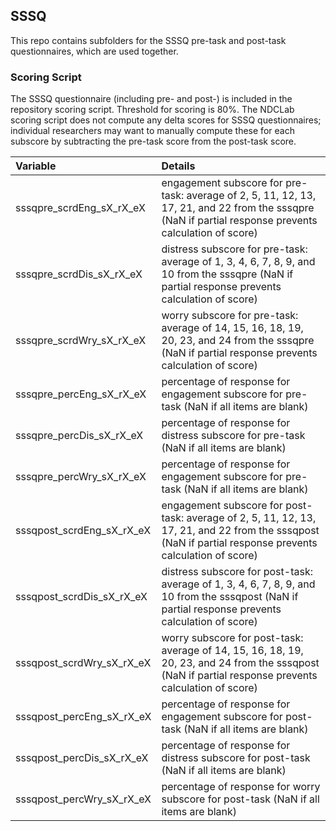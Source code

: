 ## SSSQ

This repo contains subfolders for the SSSQ pre-task and post-task questionnaires, which are used together.


### Scoring Script
The SSSQ questionnaire (including pre- and post-) is included in the repository scoring script. Threshold for scoring is 80%. The NDCLab scoring script does not compute any delta scores for SSSQ questionnaires; individual researchers may want to manually compute these for each subscore by subtracting the pre-task score from the post-task score.

| Variable | Details |
| :--  | :--  |
| sssqpre_scrdEng_sX_rX_eX | engagement subscore for pre-task: average of 2, 5, 11, 12, 13, 17, 21, and 22 from the sssqpre (NaN if partial response prevents calculation of score) |
| sssqpre_scrdDis_sX_rX_eX | distress subscore for pre-task: average of 1, 3, 4, 6, 7, 8, 9, and 10 from the sssqpre (NaN if partial response prevents calculation of score) |
| sssqpre_scrdWry_sX_rX_eX | worry subscore for pre-task: average of 14, 15, 16, 18, 19, 20, 23, and 24 from the sssqpre (NaN if partial response prevents calculation of score) |
| sssqpre_percEng_sX_rX_eX | percentage of response for engagement subscore for pre-task (NaN if all items are blank) |
| sssqpre_percDis_sX_rX_eX | percentage of response for distress subscore for pre-task (NaN if all items are blank) |
| sssqpre_percWry_sX_rX_eX | percentage of response for engagement subscore for pre-task (NaN if all items are blank) |
| sssqpost_scrdEng_sX_rX_eX | engagement subscore for post-task: average of 2, 5, 11, 12, 13, 17, 21, and 22 from the sssqpost (NaN if partial response prevents calculation of score) |
| sssqpost_scrdDis_sX_rX_eX | distress subscore for post-task: average of 1, 3, 4, 6, 7, 8, 9, and 10 from the sssqpost (NaN if partial response prevents calculation of score) |
| sssqpost_scrdWry_sX_rX_eX | worry subscore for post-task: average of 14, 15, 16, 18, 19, 20, 23, and 24 from the sssqpost (NaN if partial response prevents calculation of score) |
| sssqpost_percEng_sX_rX_eX | percentage of response for engagement subscore for post-task (NaN if all items are blank) |
| sssqpost_percDis_sX_rX_eX | percentage of response for distress subscore for post-task (NaN if all items are blank) |
| sssqpost_percWry_sX_rX_eX | percentage of response for worry subscore for post-task (NaN if all items are blank) |